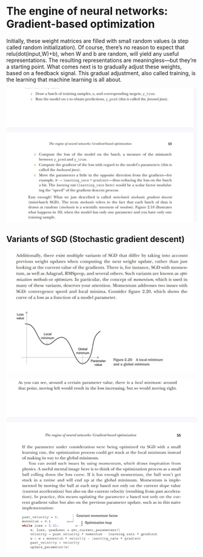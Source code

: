 # The engine of neural networks: Gradient-based optimization

Initially, these weight matrices are filled with small random values (a step called random initialization).
Of course, there’s no reason to expect that relu(dot(input,W)+b), when W and b are random, will yield any useful representations. The resulting representations are meaningless—but they’re a starting point. What comes next is to
gradually adjust these weights, based on a feedback signal. This gradual adjustment, also called
training, is the learning that machine learning is all about.

![Training steps](./screenshots/gradientDescent.jpg)


## Variants of SGD (Stochastic gradient descent)

![Optimizer](./screenshots/optimizer.jpg)

![Optimizer](./screenshots/momentum.jpg)